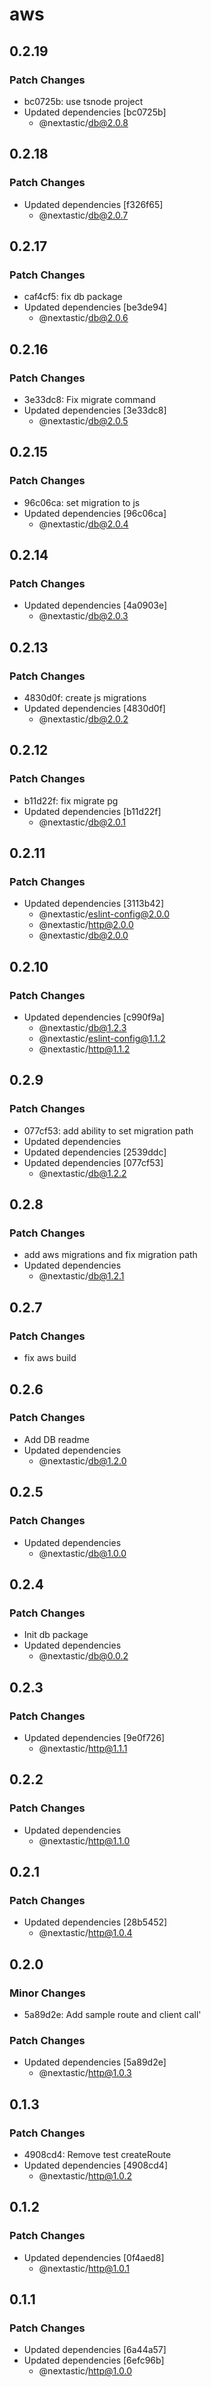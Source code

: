 # aws

## 0.2.19

### Patch Changes

- bc0725b: use tsnode project
- Updated dependencies [bc0725b]
  - @nextastic/db@2.0.8

## 0.2.18

### Patch Changes

- Updated dependencies [f326f65]
  - @nextastic/db@2.0.7

## 0.2.17

### Patch Changes

- caf4cf5: fix db package
- Updated dependencies [be3de94]
  - @nextastic/db@2.0.6

## 0.2.16

### Patch Changes

- 3e33dc8: Fix migrate command
- Updated dependencies [3e33dc8]
  - @nextastic/db@2.0.5

## 0.2.15

### Patch Changes

- 96c06ca: set migration to js
- Updated dependencies [96c06ca]
  - @nextastic/db@2.0.4

## 0.2.14

### Patch Changes

- Updated dependencies [4a0903e]
  - @nextastic/db@2.0.3

## 0.2.13

### Patch Changes

- 4830d0f: create js migrations
- Updated dependencies [4830d0f]
  - @nextastic/db@2.0.2

## 0.2.12

### Patch Changes

- b11d22f: fix migrate pg
- Updated dependencies [b11d22f]
  - @nextastic/db@2.0.1

## 0.2.11

### Patch Changes

- Updated dependencies [3113b42]
  - @nextastic/eslint-config@2.0.0
  - @nextastic/http@2.0.0
  - @nextastic/db@2.0.0

## 0.2.10

### Patch Changes

- Updated dependencies [c990f9a]
  - @nextastic/db@1.2.3
  - @nextastic/eslint-config@1.1.2
  - @nextastic/http@1.1.2

## 0.2.9

### Patch Changes

- 077cf53: add ability to set migration path
- Updated dependencies
- Updated dependencies [2539ddc]
- Updated dependencies [077cf53]
  - @nextastic/db@1.2.2

## 0.2.8

### Patch Changes

- add aws migrations and fix migration path
- Updated dependencies
  - @nextastic/db@1.2.1

## 0.2.7

### Patch Changes

- fix aws build

## 0.2.6

### Patch Changes

- Add DB readme
- Updated dependencies
  - @nextastic/db@1.2.0

## 0.2.5

### Patch Changes

- Updated dependencies
  - @nextastic/db@1.0.0

## 0.2.4

### Patch Changes

- Init db package
- Updated dependencies
  - @nextastic/db@0.0.2

## 0.2.3

### Patch Changes

- Updated dependencies [9e0f726]
  - @nextastic/http@1.1.1

## 0.2.2

### Patch Changes

- Updated dependencies
  - @nextastic/http@1.1.0

## 0.2.1

### Patch Changes

- Updated dependencies [28b5452]
  - @nextastic/http@1.0.4

## 0.2.0

### Minor Changes

- 5a89d2e: Add sample route and client call'

### Patch Changes

- Updated dependencies [5a89d2e]
  - @nextastic/http@1.0.3

## 0.1.3

### Patch Changes

- 4908cd4: Remove test createRoute
- Updated dependencies [4908cd4]
  - @nextastic/http@1.0.2

## 0.1.2

### Patch Changes

- Updated dependencies [0f4aed8]
  - @nextastic/http@1.0.1

## 0.1.1

### Patch Changes

- Updated dependencies [6a44a57]
- Updated dependencies [6efc96b]
  - @nextastic/http@1.0.0

